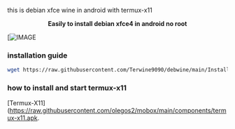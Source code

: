 this is debian xfce wine in android with termux-x11

<b><p align="center">Easily to install debian xfce4 in android no root</p></b>
[![IMAGE](https://raw.githubusercontent.com/terwine9090/debwine/main/Screenshot_2024-03-18-21-26-13-05_84d3000e3f4017145260f7618db1d683.jpg)
### installation guide

```bash
wget https://raw.githubusercontent.com/Terwine9090/debwine/main/Install.sh & bash Install.sh
```
### how to install and start termux-x11 
[Termux-X11](https://raw.githubusercontent.com/olegos2/mobox/main/components/termux-x11.apk.
